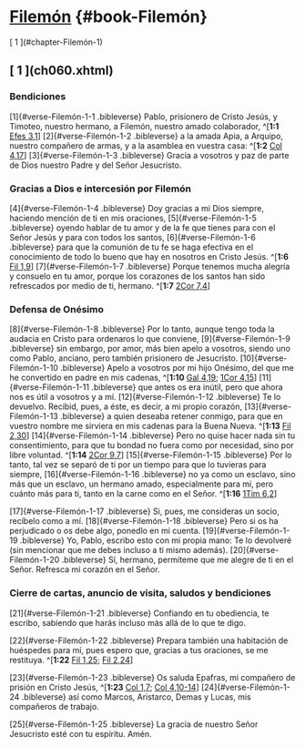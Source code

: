 # [Filemón](ch001.xhtml) {#book-Filemón}

<div id="chapterlinks-Filemón" class="chapterlinks">[&nbsp;1&nbsp;](#chapter-Filemón-1) </div>

<h2 class="chaptertitle">[&nbsp;1&nbsp;](ch060.xhtml)<span><span id="chapter-Filemón-1"></span></span></h2>

### Bendiciones
[1]{#verse-Filemón-1-1 .bibleverse} Pablo, prisionero de Cristo Jesús, y Timoteo, nuestro hermano, a Filemón, nuestro amado colaborador, ^[**1:1** [Efes 3,1](ch052.xhtml#verse-Efesios-3-1)] [2]{#verse-Filemón-1-2 .bibleverse} a la amada Apia, a Arquipo, nuestro compañero de armas, y a la asamblea en vuestra casa: ^[**1:2** [Col 4,17](ch054.xhtml#verse-Colosenses-4-17)] [3]{#verse-Filemón-1-3 .bibleverse} Gracia a vosotros y paz de parte de Dios nuestro Padre y del Señor Jesucristo.

### Gracias a Dios e intercesión por Filemón
[4]{#verse-Filemón-1-4 .bibleverse} Doy gracias a mi Dios siempre, haciendo mención de ti en mis oraciones, [5]{#verse-Filemón-1-5 .bibleverse} oyendo hablar de tu amor y de la fe que tienes para con el Señor Jesús y para con todos los santos, [6]{#verse-Filemón-1-6 .bibleverse} para que la comunión de tu fe se haga efectiva en el conocimiento de todo lo bueno que hay en nosotros en Cristo Jesús. ^[**1:6** [Fil 1,9](ch053.xhtml#verse-Filipenses-1-9)] [7]{#verse-Filemón-1-7 .bibleverse} Porque tenemos mucha alegría y consuelo en tu amor, porque los corazones de los santos han sido refrescados por medio de ti, hermano. ^[**1:7** [2Cor 7,4](ch050.xhtml#verse-2-Corintios-7-4)]

### Defensa de Onésimo
[8]{#verse-Filemón-1-8 .bibleverse} Por lo tanto, aunque tengo toda la audacia en Cristo para ordenaros lo que conviene, [9]{#verse-Filemón-1-9 .bibleverse} sin embargo, por amor, más bien apelo a vosotros, siendo uno como Pablo, anciano, pero también prisionero de Jesucristo. [10]{#verse-Filemón-1-10 .bibleverse} Apelo a vosotros por mi hijo Onésimo, del que me he convertido en padre en mis cadenas, ^[**1:10** [Gal 4,19](ch051.xhtml#verse-Gálatas-4-19); [1Cor 4,15](ch049.xhtml#verse-1-Corintios-4-15)] [11]{#verse-Filemón-1-11 .bibleverse} que antes os era inútil, pero que ahora nos es útil a vosotros y a mí. [12]{#verse-Filemón-1-12 .bibleverse} Te lo devuelvo. Recibid, pues, a éste, es decir, a mi propio corazón, [13]{#verse-Filemón-1-13 .bibleverse} a quien deseaba retener conmigo, para que en vuestro nombre me sirviera en mis cadenas para la Buena Nueva. ^[**1:13** [Fil 2,30](ch053.xhtml#verse-Filipenses-2-30)] [14]{#verse-Filemón-1-14 .bibleverse} Pero no quise hacer nada sin tu consentimiento, para que tu bondad no fuera como por necesidad, sino por libre voluntad. ^[**1:14** [2Cor 9,7](ch050.xhtml#verse-2-Corintios-9-7)] [15]{#verse-Filemón-1-15 .bibleverse} Por lo tanto, tal vez se separó de ti por un tiempo para que lo tuvieras para siempre, [16]{#verse-Filemón-1-16 .bibleverse} no ya como un esclavo, sino más que un esclavo, un hermano amado, especialmente para mí, pero cuánto más para ti, tanto en la carne como en el Señor. ^[**1:16** [1Tim 6,2](ch057.xhtml#verse-1-Timoteo-6-2)]

[17]{#verse-Filemón-1-17 .bibleverse} Si, pues, me consideras un socio, recíbelo como a mí. [18]{#verse-Filemón-1-18 .bibleverse} Pero si os ha perjudicado o os debe algo, ponedlo en mi cuenta. [19]{#verse-Filemón-1-19 .bibleverse} Yo, Pablo, escribo esto con mi propia mano: Te lo devolveré (sin mencionar que me debes incluso a ti mismo además). [20]{#verse-Filemón-1-20 .bibleverse} Sí, hermano, permíteme que me alegre de ti en el Señor. Refresca mi corazón en el Señor.

### Cierre de cartas, anuncio de visita, saludos y bendiciones
[21]{#verse-Filemón-1-21 .bibleverse} Confiando en tu obediencia, te escribo, sabiendo que harás incluso más allá de lo que te digo.

[22]{#verse-Filemón-1-22 .bibleverse} Prepara también una habitación de huéspedes para mí, pues espero que, gracias a tus oraciones, se me restituya. ^[**1:22** [Fil 1,25](ch053.xhtml#verse-Filipenses-1-25); [Fil 2,24](ch053.xhtml#verse-Filipenses-2-24)]

[23]{#verse-Filemón-1-23 .bibleverse} Os saluda Epafras, mi compañero de prisión en Cristo Jesús, ^[**1:23** [Col 1,7](ch054.xhtml#verse-Colosenses-1-7); [Col 4,10-14](ch054.xhtml#verse-Colosenses-4-10)] [24]{#verse-Filemón-1-24 .bibleverse} así como Marcos, Aristarco, Demas y Lucas, mis compañeros de trabajo.

[25]{#verse-Filemón-1-25 .bibleverse} La gracia de nuestro Señor Jesucristo esté con tu espíritu. Amén.